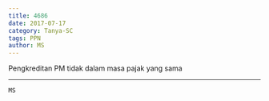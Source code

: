 ```yaml
---
title: 4686
date: 2017-07-17
category: Tanya-SC
tags: PPN
author: MS
---
```


Pengkreditan PM tidak dalam masa pajak yang sama

---



`MS`

